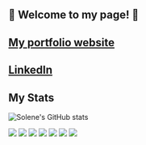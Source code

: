 ## 👾 Welcome to my page! 👾

## [My portfolio website](https://solenedel.github.io/portfolio/)
 
## [LinkedIn](https://ca.linkedin.com/in/solene-delumeau)

 
 ## My Stats
![Solene's GitHub stats](https://github-readme-stats.vercel.app/api?username=solenedel&show_icons=true&theme=tokyonight)

![](https://img.shields.io/badge/JavaScript-FFEC6C?style=for-the-badge&logo=javascript&logoColor=black)
![](https://img.shields.io/badge/Node.js-92FFAF?style=for-the-badge&logo=node.js&logoColor=black)
![](https://img.shields.io/badge/React-6CE8FF?style=for-the-badge&logo=react&logoColor=black)
![](https://img.shields.io/badge/HTML5-FF776C?style=for-the-badge&logo=html5&logoColor=black)
![](https://img.shields.io/badge/CSS3-6CB0FF?style=for-the-badge&logo=css3&logoColor=black)
![](https://img.shields.io/badge/Sass-FF92F8?style=for-the-badge&logo=sass&logoColor=black)
![](https://img.shields.io/badge/PostgreSQL-6CC0FF?style=for-the-badge&logo=postgresql&logoColor=black)





